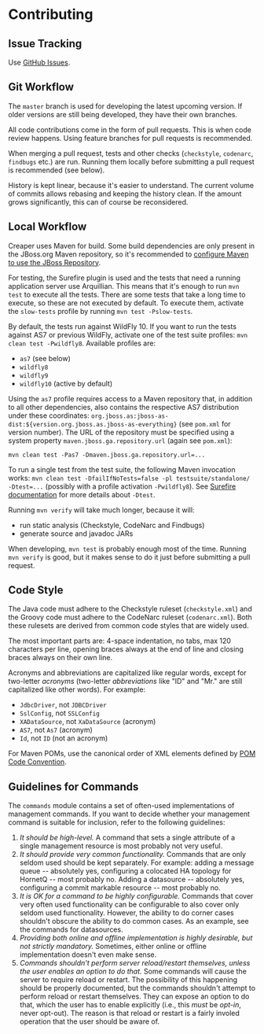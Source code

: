 # Contributing

## Issue Tracking

Use [GitHub Issues](https://github.com/wildfly-extras/creaper/issues).

## Git Workflow

The `master` branch is used for developing the latest upcoming version.
If older versions are still being developed, they have their own branches.

All code contributions come in the form of pull requests. This is when code
review happens. Using feature branches for pull requests is recommended.

When merging a pull request, tests and other checks (`checkstyle`, `codenarc`,
`findbugs` etc.) are run. Running them locally before submitting a pull request
is recommended (see below).

History is kept linear, because it's easier to understand. The current volume
of commits allows rebasing and keeping the history clean. If the amount grows
significantly, this can of course be reconsidered.

## Local Workflow

Creaper uses Maven for build. Some build dependencies are only present in
the JBoss.org Maven repository, so it's recommended to
[configure Maven to use the JBoss Repository](https://developer.jboss.org/wiki/MavenGettingStarted-Developers).

For testing, the Surefire plugin is used and the tests that need a running
application server use Arquillian. This means that it's enough to run
`mvn test` to execute all the tests. There are some tests that take a long
time to execute, so these are not executed by default. To execute them,
activate the `slow-tests` profile by running `mvn test -Pslow-tests`.

By default, the tests run against WildFly 10. If you want to run the tests
against AS7 or previous WildFly, activate one of the test suite profiles:
`mvn clean test -Pwildfly8`. Available profiles are:

- `as7` (see below)
- `wildfly8`
- `wildfly9`
- `wildfly10` (active by default)

Using the `as7` profile requires access to a Maven repository that, in addition
to all other dependencies, also contains the respective AS7 distribution under
these coordinates: `org.jboss.as:jboss-as-dist:${version.org.jboss.as.jboss-as-everything}`
(see `pom.xml` for version number). The URL of the repository must be specified
using a system property `maven.jboss.ga.repository.url` (again see `pom.xml`):

    mvn clean test -Pas7 -Dmaven.jboss.ga.repository.url=...

To run a single test from the test suite, the following Maven invocation works:
`mvn clean test -DfailIfNoTests=false -pl testsuite/standalone/ -Dtest=...`
(possibly with a profile activation `-Pwildfly8`). See
[Surefire documentation](http://maven.apache.org/surefire/maven-surefire-plugin/examples/single-test.html)
for more details about `-Dtest`.

Running `mvn verify` will take much longer, because it will:

- run static analysis (Checkstyle, CodeNarc and Findbugs)
- generate source and javadoc JARs

When developing, `mvn test` is probably enough most of the time. Running
`mvn verify` is good, but it makes sense to do it just before submitting
a pull request.

## Code Style

The Java code must adhere to the Checkstyle ruleset (`checkstyle.xml`) and
the Groovy code must adhere to the CodeNarc ruleset (`codenarc.xml`). Both
these rulesets are derived from common code styles that are widely used.

The most important parts are: 4-space indentation, no tabs, max 120 characters
per line, opening braces always at the end of line and closing braces always
on their own line.

Acronyms and abbreviations are capitalized like regular words, except for
two-letter _acronyms_ (two-letter _abbreviations_ like "ID" and "Mr." are
still capitalized like other words). For example:

- `JdbcDriver`, not `JDBCDriver`
- `SslConfig`, not `SSLConfig`
- `XADataSource`, not `XaDataSource` (acronym)
- `AS7`, not `As7` (acronym)
- `Id`, not `ID` (not an acronym)

For Maven POMs, use the canonical order of XML elements defined by
[POM Code Convention](http://maven.apache.org/developers/conventions/code.html#POM_Code_Convention).

## Guidelines for Commands

The `commands` module contains a set of often-used implementations
of management commands. If you want to decide whether your management
command is suitable for inclusion, refer to the following guidelines:

1. _It should be high-level._ A command that sets a single attribute
   of a single management resource is most probably not very useful.
2. _It should provide very common functionality._ Commands that are
   only seldom used should be kept separately. For example: adding
   a message queue -- absolutely yes, configuring a colocated HA topology
   for HornetQ -- most probably no. Adding a datasource -- absolutely yes,
   configuring a commit markable resource -- most probably no.
3. _It is OK for a command to be highly configurable._ Commands that cover
   very often used functionality can be configurable to also cover only
   seldom used functionality. However, the ability to do corner cases
   shouldn't obscure the ability to do common cases. As an example, see
   the commands for datasources.
4. _Providing both online and offline implementation is highly desirable,
   but not strictly mandatory._ Sometimes, either online or offline
   implementation doesn't even make sense.
5. _Commands shouldn't perform server reload/restart themselves, unless
   the user enables an option to do that._ Some commands will cause the server
   to require reload or restart. The possibility of this happening should be
   properly documented, but the commands shouldn't attempt to perform reload
   or restart themselves. They can expose an option to do that, which the user
   has to enable explicitly (i.e., this _must_ be _opt-in_, never opt-out).
   The reason is that reload or restart is a fairly involed operation that
   the user should be aware of.
